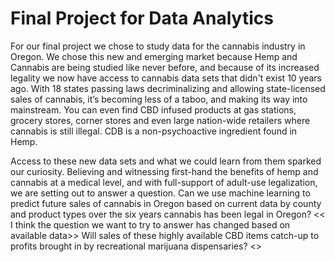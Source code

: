 # Final Project for Data Analytics
For our final project we chose to study data for the cannabis industry in Oregon. We chose this new and emerging market because Hemp and Cannabis are being studied like never before, and because of its increased legality we now have access to cannabis data sets that didn't exist 10 years ago. With 18 states passing laws decriminalizing and allowing state-licensed sales of cannabis, it’s becoming less of a taboo, and making its way into mainstream. You can even find CBD infused products at gas stations, grocery stores, corner stores and even large nation-wide retailers where cannabis is still illegal. CDB is a non-psychoactive ingredient found in Hemp. 

Access to these new data sets and what we could learn from them sparked our curiosity. Believing and witnessing first-hand the benefits of hemp and cannabis at a medical level, and with full-support of adult-use legalization, we are setting out to answer a question. Can we use machine learning to predict future sales of cannabis in Oregon based on current data by county and product types over the six years cannabis has been legal in Oregon? << I think the question we want to try to answer has changed based on available data>>
Will sales of these highly available CBD items catch-up to profits brought in by recreational marijuana dispensaries?
<<This was the old one I think we should drop>>

